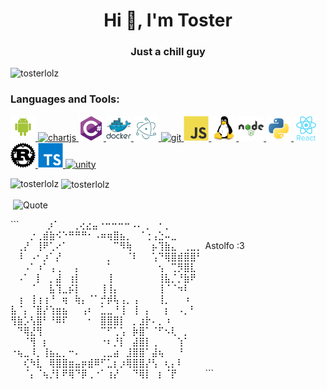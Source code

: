 <h1 align="center">Hi 👋, I'm Toster</h1>
<h3 align="center">Just a chill guy</h3>

<p align="left"> <img src="https://komarev.com/ghpvc/?username=tosterlolz&label=Profile%20views&color=0e75b6&style=flat" alt="tosterlolz" /> </p>

<!-- <p align="left"> <a href="https://github.com/ryo-ma/github-profile-trophy"><img src="https://github-profile-trophy.vercel.app/?username=tosterlolz" alt="tosterlolz" /></a> </p> -->
<p align="left">
</p>

<h3 align="left">Languages and Tools:</h3>
<p align="left"> <a href="https://developer.android.com" target="_blank" rel="noreferrer"> <img src="https://raw.githubusercontent.com/devicons/devicon/master/icons/android/android-original-wordmark.svg" alt="android" width="40" height="40"/> </a> <a href="https://www.chartjs.org" target="_blank" rel="noreferrer"> <img src="https://www.chartjs.org/media/logo-title.svg" alt="chartjs" width="40" height="40"/> </a> <a href="https://www.w3schools.com/cs/" target="_blank" rel="noreferrer"> <img src="https://raw.githubusercontent.com/devicons/devicon/master/icons/csharp/csharp-original.svg" alt="csharp" width="40" height="40"/> </a> <a href="https://www.docker.com/" target="_blank" rel="noreferrer"> <img src="https://raw.githubusercontent.com/devicons/devicon/master/icons/docker/docker-original-wordmark.svg" alt="docker" width="40" height="40"/> </a> <a href="https://www.electronjs.org" target="_blank" rel="noreferrer"> <img src="https://raw.githubusercontent.com/devicons/devicon/master/icons/electron/electron-original.svg" alt="electron" width="40" height="40"/> </a> <a href="https://git-scm.com/" target="_blank" rel="noreferrer"> <img src="https://www.vectorlogo.zone/logos/git-scm/git-scm-icon.svg" alt="git" width="40" height="40"/> </a> <a href="https://developer.mozilla.org/en-US/docs/Web/JavaScript" target="_blank" rel="noreferrer"> <img src="https://raw.githubusercontent.com/devicons/devicon/master/icons/javascript/javascript-original.svg" alt="javascript" width="40" height="40"/> </a> <a href="https://www.linux.org/" target="_blank" rel="noreferrer"> <img src="https://raw.githubusercontent.com/devicons/devicon/master/icons/linux/linux-original.svg" alt="linux" width="40" height="40"/> </a> <a href="https://nodejs.org" target="_blank" rel="noreferrer"> <img src="https://raw.githubusercontent.com/devicons/devicon/master/icons/nodejs/nodejs-original-wordmark.svg" alt="nodejs" width="40" height="40"/> </a> <a href="https://www.python.org" target="_blank" rel="noreferrer"> <img src="https://raw.githubusercontent.com/devicons/devicon/master/icons/python/python-original.svg" alt="python" width="40" height="40"/> </a> <a href="https://reactjs.org/" target="_blank" rel="noreferrer"> <img src="https://raw.githubusercontent.com/devicons/devicon/master/icons/react/react-original-wordmark.svg" alt="react" width="40" height="40"/> </a> <a href="https://www.rust-lang.org" target="_blank" rel="noreferrer"> <img src="https://raw.githubusercontent.com/devicons/devicon/master/icons/rust/rust-plain.svg" alt="rust" width="40" height="40"/> </a> <a href="https://www.typescriptlang.org/" target="_blank" rel="noreferrer"> <img src="https://raw.githubusercontent.com/devicons/devicon/master/icons/typescript/typescript-original.svg" alt="typescript" width="40" height="40"/> </a> <a href="https://unity.com/" target="_blank" rel="noreferrer"> <img src="https://www.vectorlogo.zone/logos/unity3d/unity3d-icon.svg" alt="unity" width="40" height="40"/> </a> </p>

<p><img align="left" src="https://github-readme-stats.vercel.app/api/top-langs?username=tosterlolz&show_icons=true&locale=en&layout=compact&theme=dark" alt="tosterlolz" /></p>

<p>&nbsp;<img align="center" src="https://github-readme-stats.vercel.app/api?username=tosterlolz&show_icons=true&locale=en&theme=dark" alt="tosterlolz" /></p>
<p>&nbsp;<img align="center" src="https://quotes-github-readme.vercel.app/api?type=horizontal&theme=dark" alt="Quote"></p>
```
⠀⠀⠀⠀⡰⠁⠀⠀⢀⢔⣔⣤⠐⠒⠒⠒⠒⠠⠄⢀⠀⠐⢀⠀⠀⠀⠀⠀⠀⠀
⠀⠀⠀⡐⢀⣾⣷⠪⠑⠛⠛⠛⠂⠠⠶⢶⣿⣦⡀⠀⠈⢐⢠⣑⠤⣀⠀⠀⠀⠀
⠀⢀⡜⠀⢸⠟⢁⠔⠁⠀⠀⠀⠀⠀⠀⠀⠉⠻⢷⠀⠀⠀⡦⢹⣷⣄⠀⢀⣀⡀        Astolfo :3
⠀⠸⠀⠠⠂⡰⠁⡜⠀⠀⠀⠀⠀⠀⠀⡀⠀⠀⠈⠇⠀⠀⢡⠙⢿⣿⣾⣿⣿⠃
⠀⠀⠠⠁⠰⠁⢠⢀⠀⠀⡄⠀⠀⠀⠀⠁⠀⠀⠀⠀⠀⠀⠀⢢⠀⢉⡻⣿⣇⠀
⠀⠠⠁⠀⡇⠀⡀⣼⠀⢰⡇⠀⠀⠀⠀⢸⠀⠀⠀⠀⠀⠀⠀⢸⣧⡈⡘⣷⠟⠀
⠀⠀⠀⠈⠀⠀⣧⢹⣀⡮⡇⠀⠀⠀⢸⢸⡄⠀⠀⠀⠀⠀⠀⢸⠈⠈⠲⠇⠀⠀
⠀⢰⠀⢸⢰⢰⠘⠀⢶⠀⢷⡄⠈⠁⡚⡾⢧⢠⡀⢠⠀⠀⠀⢸⡀⠀⠀⠰⠀⠀
⣧⠈⡄⠈⣿⡜⢱⣶⣦⠀⠀⢠⠆⠀⣁⣀⠘⢸⠀⢸⠀⡄⠀⠀⡆⠀⠠⡀⠃⠀
⢻⣷⡡⢣⣿⠃⠘⠿⠏⠀⠀⠀⠂⠀⣿⣿⣿⡇⠀⡀⣰⡗⠄⡀⠰⠀⠀⠀⠀⠀
⠀⠙⢿⣜⢻⠀⠀⠀⠀⠀⠀⠀⠀⠀⠉⠋⢁⢡⠀⡷⣿⠁⠈⠋⠢⢇⠀⡀⠀⠀
⠀⠀⠈⢻⠀⡆⠀⠀⠀⠀⠀⠀⠀⠀⠐⠆⡘⡇⠀⣼⣿⡇⢀⠀⠀⠀⢱⠁⠀⠀
⠐⢦⣀⠸⡀⢸⣦⣄⡀⠒⠄⠀⠀⠀⢀⣀⣴⠀⣸⣿⣿⠁⣼⢦⠀⠀⠘⠀⠀⠀
⠀⠀⢎⠳⣇⠀⢿⣿⣿⣶⣤⡶⣾⠿⠋⣁⡆⡰⢿⣿⣿⡜⢣⠀⢆⡄⠇⠀⠀⠀
⠀⠀⠈⡄⠈⢦⡘⡇⠟⢿⠙⡿⢀⠐⠁⢰⡜⠀⠀⠙⢿⡇⠀⡆⠈⡟⠀⠀⠀⠀
```
